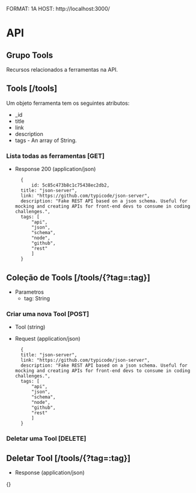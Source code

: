 FORMAT: 1A
HOST: http://localhost:3000/

# API

## Grupo Tools

Recursos relacionados a ferramentas na API.

## Tools [/tools]

Um objeto ferramenta tem os seguintes atributos:

+ _id 
+ title
+ link
+ description
+ tags - An array of String.

### Lista todas as ferramentas [GET]

+ Response 200 (application/json)

        {
            id: 5c85c473b8c1c75438ec2db2,
        title: "json-server",
        link: "https://github.com/typicode/json-server",
        description: "Fake REST API based on a json schema. Useful for mocking and creating APIs for front-end devs to consume in coding challenges.",
        tags: [
            "api",
            "json",
            "schema",
            "node",
            "github",
            "rest"
            ]
        }


## Coleção de Tools [/tools/{?tag=:tag}]

+ Parametros
    + tag: String 

### Criar uma nova Tool [POST]



+ Tool (string) 

+ Request (application/json)

        {
        title: "json-server",
        link: "https://github.com/typicode/json-server",
        description: "Fake REST API based on a json schema. Useful for mocking and creating APIs for front-end devs to consume in coding challenges.",
        tags: [
            "api",
            "json",
            "schema",
            "node",
            "github",
            "rest"
            ]
        }

### Deletar uma Tool [DELETE]

## Deletar Tool [/tools/{?tag=:tag}]

+ Response (application/json)

{}